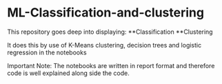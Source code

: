 # ML-Classification-and-clustering
This repository goes deep into displaying:
          **Classification
          **Clustering
          
It does this by use of K-Means clustering, decision trees and logistic regression in the notebooks

Important Note: 
The notebooks are written in report format and therefore code is well explained along side the code.
